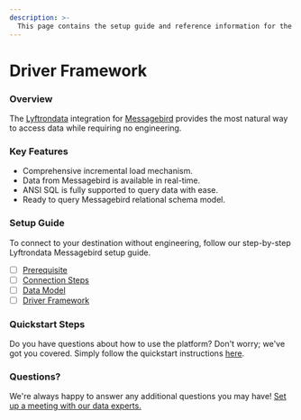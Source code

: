 ```yaml
---
description: >-
  This page contains the setup guide and reference information for the Messagebird source connector.
---
```


# Driver Framework

### Overview

The [Lyftrondata](https://www.lyftrondata.com/) integration for [Messagebird](None) provides the most natural way to access data while requiring no engineering.

### Key Features

* Comprehensive incremental load mechanism.
* Data from Messagebird is available in real-time.&#x20;
* ANSI SQL is fully supported to query data with ease.
* Ready to query Messagebird relational schema model.

### Setup Guide

To connect to your destination without engineering, follow our step-by-step Lyftrondata Messagebird setup guide.

* [ ] [Prerequisite](../prerequisite.md)
* [ ] [Connection Steps](../connection-steps.md)
* [ ] [Data Model](../data-model/erd.md)
* [ ] [Driver Framework](../driver-framework/)

### Quickstart Steps

Do you have questions about how to use the platform? Don't worry; we've got you covered. Simply follow the quickstart instructions [here](../driver-framework/README.md).

### Questions? <a href="#questions" id="questions"></a>

We're always happy to answer any additional questions you may have! [Set up a meeting with our data experts.](https://www.lyftrondata.com/book-a-meeting/)



